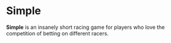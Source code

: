 # Simple
**Simple** is an insanely short racing game for players who love the competition of betting on different racers.

